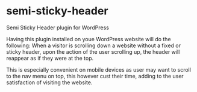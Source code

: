 # semi-sticky-header
Semi Sticky Header plugin for WordPress

Having this plugin installed on youe WordPress website will do the following: When a visitor is scrolling down a website without a fixed or sticky header, upon the action of the user scrolling up, the header will reappear as if they were at the top.

This is especially convenient on mobile devices as user may want to scroll to the nav menu on top, this however cust their time, adding to the user satisfaction of visiting the website.
